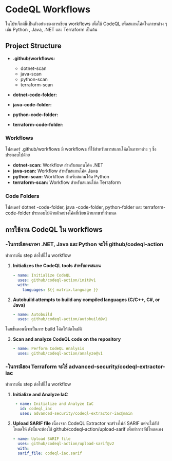 # CodeQL Workflows
ในโปรเจ็กต์นี้เป็นตัวอย่างของการเขียน workflows เพื่อใช้ CodeQL เพื่อสแกนโค้ดในภาษาต่าง ๆ เช่น Python
, Java, .NET และ Terraform เป็นต้น 

## Project Structure

- **.github/workflows:**
  - dotnet-scan
  - java-scan
  - python-scan
  - terraform-scan

- **dotnet-code-folder:** 
- **java-code-folder:** 
- **python-code-folder:** 
- **terraform-code-folder:** 

### Workflows
โฟลเดอร์ .github/workflows มี workflows ที่ใช้สำหรับการสแกนโค้ดในภาษาต่าง ๆ ซึ่งประกอบไปด้วย
- **dotnet-scan:** Workflow สำหรับสแกนโค้ด .NET
- **java-scan:** Workflow สำหรับสแกนโค้ด Java
- **python-scan:** Workflow สำหรับสแกนโค้ด Python
- **terraform-scan:** Workflow สำหรับสแกนโค้ด Terraform

### Code Folders
โฟลเดอร์ dotnet -code-folder, java -code-folder, python-folder และ terraform-code-folder ประกอบไปด้วยตัวอย่างโค้ดที่เขียนด้วยภาษาที่กำหนด

## การใช้งาน CodeQL ใน workflows
### -ในกรณีของภาษา .NET, Java และ Python จะใช้ github/codeql-action
ทำการเพิ่ม step ต่อไปนี้ใน workflow

1. **Initializes the CodeQL tools สำหรับการสแกน**
   ```yaml
   - name: Initialize CodeQL
     uses: github/codeql-action/init@v1
     with:
       languages: ${{ matrix.language }}

2. **Autobuild attempts to build any compiled languages  (C/C++, C#, or Java)**
    ```yaml
    - name: Autobuild
      uses: github/codeql-action/autobuild@v1

โดยขั้นตอนนี้จะเป็นการ build โค้ดให้อัตโนมัติ

3. **Scan and analyze CodeQL code on the repository**
    ```yaml
    - name: Perform CodeQL Analysis
      uses: github/codeql-action/analyze@v1

### -ในกรณีของ Terraform จะใช้ advanced-security/codeql-extractor-iac 
ทำการเพิ่ม step ต่อไปนี้ใน workflow

1. **Initialize and Analyze IaC**
   ```yaml
    - name: Initialize and Analyze IaC
      id: codeql_iac
      uses: advanced-security/codeql-extractor-iac@main


2. **Upload SARIF file**
เนื่องจาก CodeQL Extractor จะสร้างไฟล์ SARIF แต่จะไม่อัปโหลดให้ ดังนั้นจะต้องใช้ github/codeql-action/upload-sarif เพื่อทำการอัปโหลดเอง

    ```yaml
    - name: Upload SARIF file
      uses: github/codeql-action/upload-sarif@v2
      with:
      sarif_file: codeql-iac.sarif
